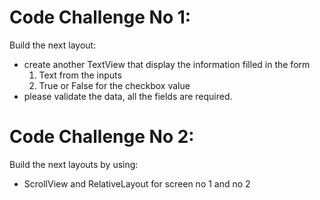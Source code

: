 # Code Challenge No 1:

Build the next layout:

* create another TextView that display the information filled in the form
    1. Text from the inputs
    2. True or False for the checkbox value
 * please validate the data, all the fields are required.
 
 
# Code Challenge No 2:

Build the next layouts by using:
* ScrollView and RelativeLayout for screen no 1 and no 2
